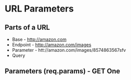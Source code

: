 # URL Parameters

## Parts of a URL
* Base - http://amazon.com
* Endpoint - http://amazon.com/images
* Parameter - htt://amazon.com/images/8574863567sfv
* Query

## Parameters (req.params) - GET One